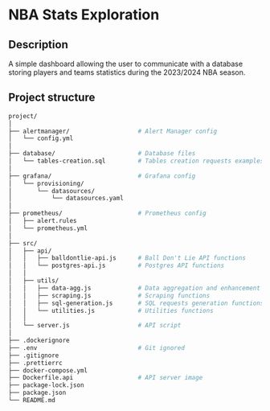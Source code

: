 # NBA Stats Exploration

## Description
A simple dashboard allowing the user to communicate with a database storing players and teams statistics during the 2023/2024 NBA season.

## Project structure
```bash
project/
│
├── alertmanager/                   # Alert Manager config
│   └── config.yml
│
├── database/                       # Database files
│   └── tables-creation.sql         # Tables creation requests examples
│
├── grafana/                        # Grafana config
│   └── provisioning/
│       └── datasources/
│           └── datasources.yaml
│
├── prometheus/                     # Prometheus config
│   ├── alert.rules
│   └── prometheus.yml
│
├── src/
│   ├── api/
│   │   ├── balldontlie-api.js      # Ball Don't Lie API functions
│   │   └── postgres-api.js         # Postgres API functions
│   │
│   ├── utils/
│   │   ├── data-agg.js             # Data aggregation and enhancement functions
│   │   ├── scraping.js             # Scraping functions
│   │   ├── sql-generation.js       # SQL requests generation functions
│   │   └── utilities.js            # Utilities functions
│   │
│   └── server.js                   # API script
│
├── .dockerignore
├── .env                            # Git ignored
├── .gitignore
├── .prettierrc
├── docker-compose.yml
├── Dockerfile.api                  # API server image
├── package-lock.json
├── package.json
└── README.md
```